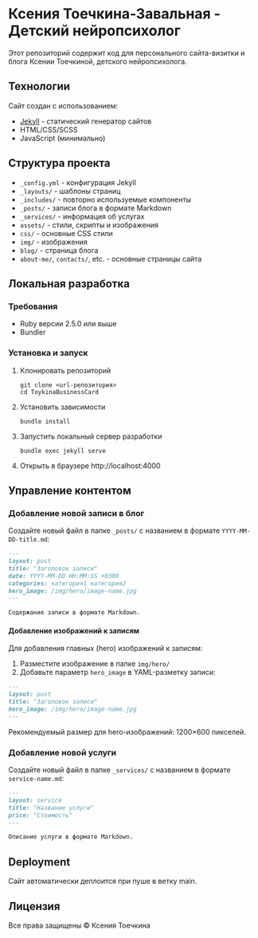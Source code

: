 # Ксения Тоечкина-Завальная - Детский нейропсихолог

Этот репозиторий содержит код для персонального сайта-визитки и блога Ксении Тоечкиной, детского нейропсихолога.

## Технологии

Сайт создан с использованием:
- [Jekyll](https://jekyllrb.com/) - статический генератор сайтов
- HTML/CSS/SCSS
- JavaScript (минимально)

## Структура проекта

- `_config.yml` - конфигурация Jekyll
- `_layouts/` - шаблоны страниц
- `_includes/` - повторно используемые компоненты
- `_posts/` - записи блога в формате Markdown
- `_services/` - информация об услугах
- `assets/` - стили, скрипты и изображения
- `css/` - основные CSS стили
- `img/` - изображения
- `blog/` - страница блога
- `about-me/`, `contacts/`, etc. - основные страницы сайта

## Локальная разработка

### Требования
- Ruby версии 2.5.0 или выше
- Bundler

### Установка и запуск

1. Клонировать репозиторий
   ```
   git clone <url-репозитория>
   cd ToykinaBusinessCard
   ```

2. Установить зависимости
   ```
   bundle install
   ```

3. Запустить локальный сервер разработки
   ```
   bundle exec jekyll serve
   ```

4. Открыть в браузере http://localhost:4000

## Управление контентом

### Добавление новой записи в блог

Создайте новый файл в папке `_posts/` с названием в формате `YYYY-MM-DD-title.md`:

```markdown
---
layout: post
title: "Заголовок записи"
date: YYYY-MM-DD HH:MM:SS +0300
categories: категория1 категория2
hero_image: /img/hero/image-name.jpg
---

Содержание записи в формате Markdown.
```

#### Добавление изображений к записям

Для добавления главных (hero) изображений к записям:

1. Разместите изображение в папке `img/hero/`
2. Добавьте параметр `hero_image` в YAML-разметку записи:

```markdown
---
layout: post
title: "Заголовок записи"
hero_image: /img/hero/image-name.jpg
---
```

Рекомендуемый размер для hero-изображений: 1200×600 пикселей.

### Добавление новой услуги

Создайте новый файл в папке `_services/` с названием в формате `service-name.md`:

```markdown
---
layout: service
title: "Название услуги"
price: "Стоимость"
---

Описание услуги в формате Markdown.
```

## Deployment

Сайт автоматически деплоится при пуше в ветку main.

## Лицензия

Все права защищены © Ксения Тоечкина